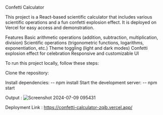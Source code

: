 Confetti Calculator

This project is a React-based scientific calculator that includes various scientific operations and a fun confetti explosion effect. 
It is deployed on Vercel for easy access and demonstration.

Features
Basic arithmetic operations (addition, subtraction, multiplication, division)
Scientific operations (trigonometric functions, logarithms, exponentiation, etc.)
Theme toggling (light and dark modes)
Confetti explosion effect for celebration
Responsive and customizable UI

To run this project locally, follow these steps:

Clone the repository:

Install dependencies:
-- npm install
Start the development server:
-- npm start


Output : 
![Screenshot 2024-07-09 095431](https://github.com/ManishYadav11/confetti-calculator/assets/117844262/4c9226c6-259e-4431-8c81-cc084cb93537)

Deployment Link : https://confetti-calculator-zqib.vercel.app/
